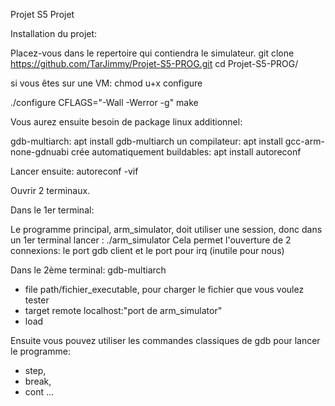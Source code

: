 Projet S5 Projet

Installation du projet:

Placez-vous dans le repertoire qui contiendra le simulateur.
git clone https://github.com/TarJimmy/Projet-S5-PROG.git
cd Projet-S5-PROG/

si vous êtes sur une VM: chmod u+x configure

./configure CFLAGS="-Wall -Werror -g"
make

Vous aurez ensuite besoin de package linux additionnel:

gdb-multiarch: apt install gdb-multiarch
un compilateur: apt install gcc-arm-none-gdnuabi
crée automatiquement buildables: apt install autoreconf

Lancer ensuite: autoreconf -vif

Ouvrir 2 terminaux.

Dans le 1er terminal:

Le programme principal, arm_simulator, doit utiliser une session, donc dans un 1er terminal lancer :
./arm_simulator
Cela permet l'ouverture de 2 connexions: le port gdb client et le port pour irq (inutile pour nous)

Dans le 2ème terminal: gdb-multiarch

- file path/fichier_executable, pour charger le fichier que vous voulez tester
- target remote localhost:"port de arm_simulator"
- load

Ensuite vous pouvez utiliser les commandes classiques de gdb pour lancer le programme:

- step,
- break,
- cont ...
